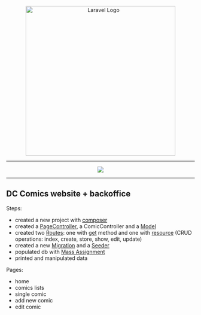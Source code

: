 <p align="center"><a href="https://laravel.com" target="_blank"><img src="https://raw.githubusercontent.com/laravel/art/master/logo-lockup/5%20SVG/2%20CMYK/1%20Full%20Color/laravel-logolockup-cmyk-red.svg" width="400" alt="Laravel Logo"></a></p>

---

<p align="center">
  <a href="https://skillicons.dev">
    <img src="https://skillicons.dev/icons?i=sass,bootstrap,mysql,php,laravel">
  </a>
</p>

---
## DC Comics website + backoffice
<p>
Steps:

- created a new project with <u>composer</u>
- created a <u>PageController</u>, a ComicController and a <u>Model</u>
- created two <u>Routes</u>: one with <u>get</u> method and one with <u>resource</u> (CRUD operations: index, create, store, show, edit, update)
- created a new <u>Migration</u> and a <u>Seeder</u>
- populated db with <u>Mass Assignment</u>
- printed and manipulated data 
</p>

Pages:
- home
- comics lists
- single comic
- add new comic
- edit comic

